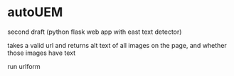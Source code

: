 # autoUEM
second draft (python flask web app with east text detector)

takes a valid url and returns alt text of all images on the page, and whether those images have text 

run urlform 


